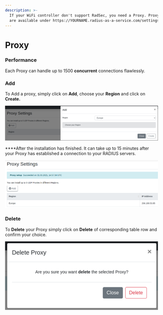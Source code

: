 ```yaml
---
description: >-
  If your WiFi controller don't support RadSec, you need a Proxy. Proxy settings
  are available under https://YOURNAME.radius-as-a-service.com/settings/proxy
---
```


# Proxy

### Performance 

Each Proxy can handle up to 1500 **concurrent** connections flawlessly. 

### Add 

To Add a proxy, simply click on **Add**, choose your **Region** and click on **Create.** 

![](../.gitbook/assets/image%20%2844%29.png)

  
****After the installation has finished. It can take up to 15 minutes after your Proxy has established a connection to your RADIUS servers.

![](../.gitbook/assets/image%20%2842%29.png)

### Delete

To **Delete** your Proxy simply click on **Delete** of corresponding table row and confirm your choice. 

![](../.gitbook/assets/image%20%2837%29.png)

